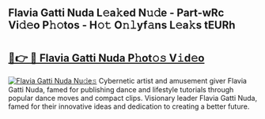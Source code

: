 ## Flavia Gatti Nuda L𝚎a𝚔ed N𝚞𝚍e - Part-wRc Vi𝚍𝚎o P𝚑𝚘tos - H𝚘𝚝 O𝚗𝚕yf𝚊ns L𝚎a𝚔s tEURh

# <h2><a href="http://kf3c0fd.oniu.top/?m=Flavia+Gatti+Nuda">🔗👉 🔴 Flavia Gatti Nuda P𝚑ot𝚘𝚜 V𝚒d𝚎o</a></h2>

[![Flavia Gatti Nuda Nu𝚍e𝚜](https://i.imgur.com/0qMVB7G.gif)](http://kf3c0fd.oniu.top/?m=Flavia+Gatti+Nuda)
Cybernetic artist and amusement giver Flavia Gatti Nuda, famed for publishing dance and lifestyle tutorials through popular dance moves and compact clips. Visionary leader Flavia Gatti Nuda, famed for their innovative ideas and dedication to creating a better future.  
